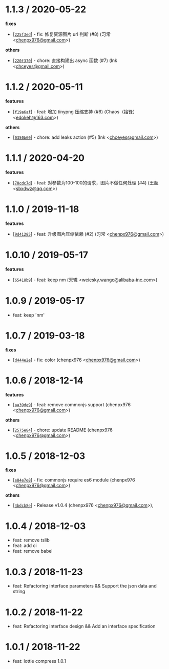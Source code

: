 
1.1.3 / 2020-05-22
==================

**fixes**
  * [[`225f3ed`](http://github.com/Lottie-Lint/lottie-compress/commit/225f3ed0d49c55e07c02eb59da6b5b6a37dfb07f)] - fix: 修复资源图片 url 判断 (#8) (习常 <<chenpx976@gmail.com>>)

**others**
  * [[`220f370`](http://github.com/Lottie-Lint/lottie-compress/commit/220f370c81d0d9634f9842c2407503f82dd79777)] - chore: 直接构建出 async 函数 (#7) (Ink <<chceyes@gmail.com>>)

1.1.2 / 2020-05-11
==================

**features**
  * [[`f19a6af`](http://github.com/Lottie-Lint/lottie-compress/commit/f19a6af56392f6ba0fe218af96cd2bfcc6b6a4a4)] - feat: 增加 tinypng 压缩支持 (#6) (Chaos（拾锋） <<edokeh@163.com>>)

**others**
  * [[`0350b60`](http://github.com/Lottie-Lint/lottie-compress/commit/0350b607b34b87049443b49499731fb02cc7925b)] - chore: add leaks action (#5) (Ink <<chceyes@gmail.com>>)

1.1.1 / 2020-04-20
==================

**features**
  * [[`70cdc7d`](http://github.com/Lottie-Lint/lottie-compress/commit/70cdc7dc5d202179c5f7792639afb8e9ab7e5d89)] - feat: 对参数为100-100的请求，图片不做任何处理 (#4) (王超 <<sbxdwz@qq.com>>)

1.1.0 / 2019-11-18
==================

**features**
  * [[`9d41285`](http://github.com/Lottie-Lint/lottie-compress/commit/9d412854be70493bbeb540f1f1e0e5bb2e0c4f8a)] - feat: 升级图片压缩依赖 (#2) (习常 <<chenpx976@gmail.com>>)

1.0.10 / 2019-05-17
==================

**features**
  * [[`65418b9`](http://github.com/Lottie-Lint/lottie-compress/commit/65418b9bee919d52b491e2a92e642d4b258534b2)] - feat: keep nm (天辙 <<weiesky.wangc@alibaba-inc.com>>)

1.0.9 / 2019-05-17
==================

  * feat: keep 'nm'

1.0.7 / 2019-03-18
==================

**fixes**
  * [[`d444e2e`](http://github.com/Lottie-Lint/lottie-compress/commit/d444e2e0996fced7bbec9b4c23566e3af4744ea0)] - fix: color (chenpx976 <<chenpx976@gmail.com>>)

1.0.6 / 2018-12-14
==================

**features**
  * [[`aa39de9`](http://github.com/Lottie-Lint/lottie-compress/commit/aa39de97cbf93cbd5a4ade952d77bb4bb94d1e47)] - feat: remove commonjs support (chenpx976 <<chenpx976@gmail.com>>)

**others**
  * [[`2575e84`](http://github.com/Lottie-Lint/lottie-compress/commit/2575e84fbae3a5ccfce85a9618f426b8ed02af10)] - chore: update README (chenpx976 <<chenpx976@gmail.com>>)

1.0.5 / 2018-12-03
==================

**fixes**
  * [[`e84e7e8`](http://github.com/Lottie-Lint/lottie-compress/commit/e84e7e8b14aaa3dd5fcef799379645973d0b5f1f)] - fix: commonjs require es6 module (chenpx976 <<chenpx976@gmail.com>>)

**others**
  * [[`4bdcb8e`](http://github.com/Lottie-Lint/lottie-compress/commit/4bdcb8eb9b1d21c1cd1da49ead9b46fd315811a8)] - Release v1.0.4 (chenpx976 <<chenpx976@gmail.com>>),

1.0.4 / 2018-12-03
==================

  * feat: remove tslib
  * feat: add ci
  * feat: remove babel

1.0.3 / 2018-11-23
==================

  * feat: Refactoring interface parameters && Support the json data and string

1.0.2 / 2018-11-22
==================

  * feat: Refactoring interface design && Add an interface specification

1.0.1 / 2018-11-22
==================

  * feat: lottie compress 1.0.1
